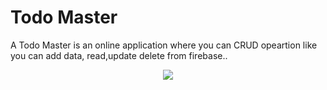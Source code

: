 
# Todo Master 
A Todo Master is an online application where you can CRUD opeartion like you can add data, read,update delete from firebase.. 

<p align="center">
  <img src="../todoapp.PNG.PNG"/>
</p>
